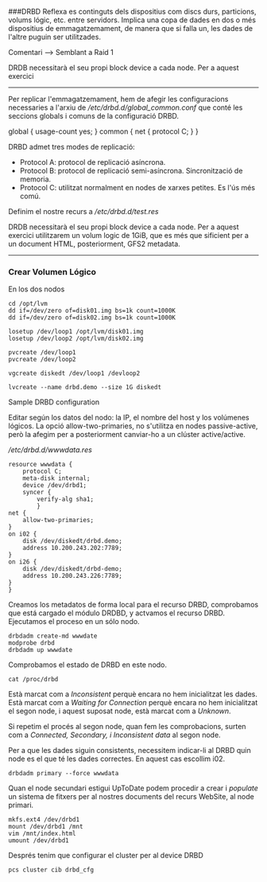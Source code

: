 ###DRBD
Reflexa es continguts dels dispositius com discs durs, particions, volums lógic, etc. entre servidors. Implica una copa de dades en dos o més dispositius de emmagatzemament, de manera que si falla un, les dades de l'altre puguin ser utilitzades. 

Comentari --> Semblant a Raid 1

DRDB necessitarà el seu propi block device a cada node. Per a aquest exercici

***
Per replicar l'emmagatzemament, hem de afegir les configuracions necessaries a l'arxiu de */etc/drbd.d/global_common.conf* que conté les seccions globals i comuns de la configuració DRBD.

global {
 usage-count  yes;
}
common {
 net {
  protocol C;
 }
}

DRBD admet tres modes de replicació:
- Protocol A: protocol de replicació asíncrona.
- Protocol B: protocol de replicació semi-asíncrona. Sincronització de memoria.
- Protocol C: utilitzat normalment en nodes de xarxes petites. Es l'ús més comú.

Definim el nostre recurs a */etc/drbd.d/test.res*

DRDB necessitarà el seu propi block device a cada node. Per a aquest exercici utilitzarem un volum logic de 1GiB, que es més que sificient per a un document HTML,  posteriorment, GFS2 metadata.
***

### Crear Volumen Lógico

En los dos nodos
```
cd /opt/lvm
dd if=/dev/zero of=disk01.img bs=1k count=1000K
dd if=/dev/zero of=disk02.img bs=1k count=1000K

losetup /dev/loop1 /opt/lvm/disk01.img
losetup /dev/loop2 /opt/lvm/disk02.img

pvcreate /dev/loop1
pvcreate /dev/loop2

vgcreate diskedt /dev/loop1 /devloop2 

lvcreate --name drbd.demo --size 1G diskedt
```

Sample DRBD configuration

Editar según los datos del nodo: la IP, el nombre del host y los volúmenes lógicos.
La opció allow-two-primaries, no s'utilitza en nodes passive-active, però la afegim per a posteriorment canviar-ho a un clúster active/active.

*/etc/drbd.d/wwwdata.res*
```
resource wwwdata {
	protocol C;
	meta-disk internal;
	device /dev/drbd1;
	syncer {
		verify-alg sha1;
		}
net {
	allow-two-primaries;
}
on i02 {
	disk /dev/diskedt/drbd.demo;
	address 10.200.243.202:7789;
}
on i26 {
	disk /dev/diskedt/drbd-demo;
	address 10.200.243.226:7789;
}
}
```

Creamos los metadatos de forma local para el recurso DRBD, comprobamos que está cargado el módulo DRDBD, y actvamos el recurso DRBD. Ejecutamos el proceso en un sólo nodo.
```
drbdadm create-md wwwdate 
modprobe drbd
drbdadm up wwwdate
```

Comprobamos el estado de DRBD en este nodo.
```
cat /proc/drbd
```
Està marcat com a *Inconsistent* perquè encara no hem inicialitzat les dades.
Està marcat com a *Waiting for Connection* perquè encara no hem inicialitzat el segon node, i aquest suposat node, està marcat com a *Unknown*.


Si repetim el procés al segon node, quan fem les comprobacions, surten com a *Connected, Secondary, i Inconsistent data* al segon node.

Per a que les dades siguin consistents, necessitem indicar-li al DRBD quin node es el que té les dades correctes. En aquest cas escollim i02.

```
drbdadm primary --force wwwdata
```

Quan el node secundari estigui UpToDate podem procedir a crear i *populate* un sistema de fitxers per al nostres documents del recurs WebSite, al node primari.

```
mkfs.ext4 /dev/drbd1
mount /dev/drbd1 /mnt
vim /mnt/index.html
umount /dev/drbd1
```

Després tenim que configurar el cluster per al device DRBD
```
pcs cluster cib drbd_cfg
```
